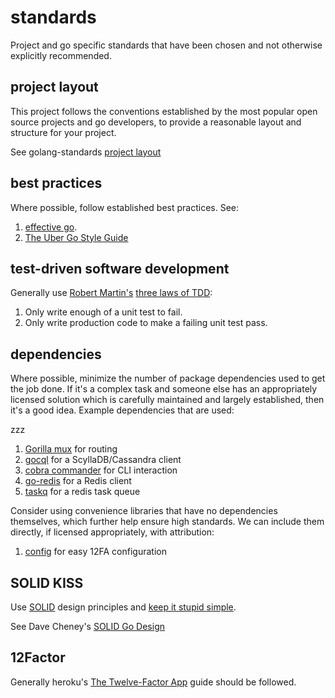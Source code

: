 # standards #

Project and go specific standards that have been chosen and not otherwise
explicitly recommended.

## project layout ##

This project follows the conventions established by the most popular open source
projects and go developers, to provide a reasonable layout and structure for
your project.

See golang-standards [project layout](https://github.com/golang-standards/project-layout)

## best practices ##

Where possible, follow established best practices.  See:

  1. [effective go](https://golang.org/doc/effective_go.html).
  2. [The Uber Go Style Guide](https://github.com/uber-go/guide)

## test-driven software development ##

Generally use [Robert Martin's](https://en.wikipedia.org/wiki/Robert_C._Martin) [three laws of TDD](https://www.youtube.com/watch?v=qkblc5WRn-U):

  1. Only write enough of a unit test to fail.
  2. Only write production code to make a failing unit test pass.

## dependencies ##

Where possible, minimize the number of package dependencies used to get the job
done.  If it's a complex task and someone else has an appropriately licensed
solution which is carefully maintained and largely established, then it's
a good idea.  Example dependencies that are used:

zzz

  1. [Gorilla mux](https://github.com/gorilla/mux) for routing
  2. [gocql](https://github.com/gocql/gocql) for a ScyllaDB/Cassandra client
  3. [cobra commander](https://github.com/spf13/cobra) for CLI interaction
  4. [go-redis](https://github.com/go-redis/redis) for a Redis client
  5. [taskq](https://github.com/vmihailenco/taskq/) for a redis task queue

Consider using convenience libraries that have no dependencies themselves, which
further help ensure high standards.  We can include them directly, if licensed
appropriately, with attribution:

  1. [config](https://github.com/JeremyLoy/config) for easy 12FA configuration

## SOLID KISS ##

Use [SOLID](https://en.wikipedia.org/wiki/SOLID) design principles and [keep it stupid simple](https://en.wikipedia.org/wiki/KISS_principle).

See Dave Cheney's [SOLID Go Design](https://dave.cheney.net/2016/08/20/solid-go-design)

## 12Factor ##

Generally heroku's [The Twelve-Factor App](https://12factor.net/) guide should
be followed.
